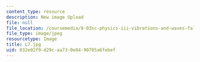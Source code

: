 ```yaml
---
content_type: resource
description: New image Upload
file: null
file_location: /coursemedia/8-03sc-physics-iii-vibrations-and-waves-fall-2016/032e02f9d29caa730e8490785a6febef_L7.jpg
file_type: image/jpeg
resourcetype: Image
title: L7.jpg
uid: 032e02f9-d29c-aa73-0e84-90785a6febef
---
```

